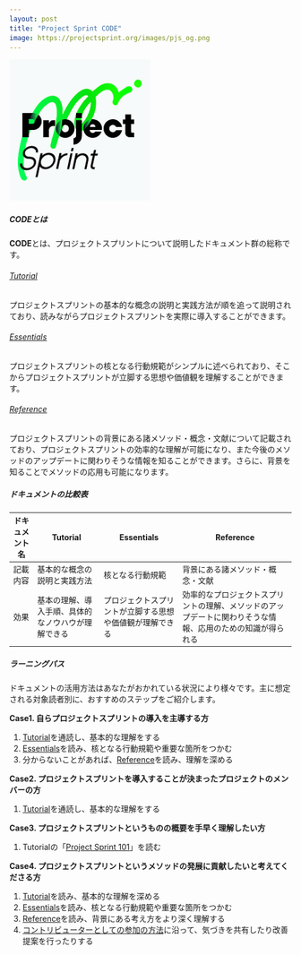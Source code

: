 ```yaml
---
layout: post
title: "Project Sprint CODE"
image: https://projectsprint.org/images/pjs_og.png
---
```


<img alt="Project Sprint" src="../images/pjs_logo.png" width="50%" />

##### CODEとは

**CODE**とは、プロジェクトスプリントについて説明したドキュメント群の総称です。

###### [Tutorial](../tutorial/index.md)
プロジェクトスプリントの基本的な概念の説明と実践方法が順を追って説明されており、読みながらプロジェクトスプリントを実際に導入することができます。

###### [Essentials](../essentials.md)
プロジェクトスプリントの核となる行動規範がシンプルに述べられており、そこからプロジェクトスプリントが立脚する思想や価値観を理解することができます。

###### [Reference](../reference.md)
プロジェクトスプリントの背景にある諸メソッド・概念・文献について記載されており、プロジェクトスプリントの効率的な理解が可能になり、また今後のメソッドのアップデートに関わりそうな情報を知ることができます。さらに、背景を知ることでメソッドの応用も可能になります。

##### ドキュメントの比較表

|ドキュメント名|Tutorial|Essentials|Reference|
|---|---|---|---|
|記載内容|基本的な概念の説明と実践方法|核となる行動規範|背景にある諸メソッド・概念・文献|
|効果|基本の理解、導入手順、具体的なノウハウが理解できる|プロジェクトスプリントが立脚する思想や価値観が理解できる|効率的なプロジェクトスプリントの理解、メソッドのアップデートに関わりそうな情報、応用のための知識が得られる|

##### ラーニングパス

ドキュメントの活用方法はあなたがおかれている状況により様々です。主に想定される対象読者別に、おすすめのステップをご紹介します。

**Case1. 自らプロジェクトスプリントの導入を主導する方**
1. [Tutorial](../tutorial/index.md)を通読し、基本的な理解をする
2. [Essentials](../essentials.md)を読み、核となる行動規範や重要な箇所をつかむ
3. 分からないことがあれば、[Reference](../reference.md)を読み、理解を深める

**Case2. プロジェクトスプリントを導入することが決まったプロジェクトのメンバーの方**
1. [Tutorial](../tutorial/index.md)を通読し、基本的な理解をする

**Case3. プロジェクトスプリントというものの概要を手早く理解したい方**
1. Tutorialの「[Project Sprint 101](../tutorial/section1-1.md)」を読む

**Case4. プロジェクトスプリントというメソッドの発展に貢献したいと考えてくださる方**
1. [Tutorial](../tutorial/index.md)を読み、基本的な理解を深める
2. [Essentials](../essentials.md)を読み、核となる行動規範や重要な箇所をつかむ
3. [Reference](../reference.md)を読み、背景にある考え方をより深く理解する
4. [コントリビューターとしての参加の方法](../contributing.md)に沿って、気づきを共有したり改善提案を行ったりする
